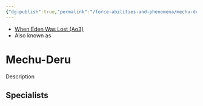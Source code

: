 ```yaml
---
{"dg-publish":true,"permalink":"/force-abilities-and-phenomena/mechu-deru/","tags":["light dark universal","control sense alter","forcepower"]}
---
```


- [When Eden Was Lost (Ao3)](https://archiveofourown.org/works/19334440/chapters/45992584)
- Also known as 
# Mechu-Deru
Description

**Specialists**
- 